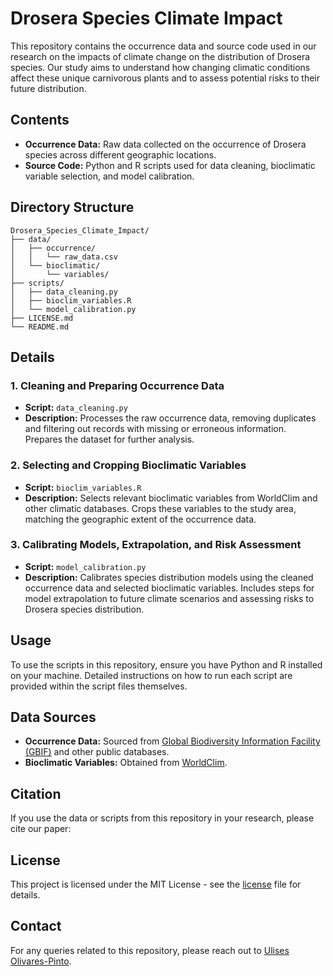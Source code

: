 
# Drosera Species Climate Impact

This repository contains the occurrence data and source code used in our research on the impacts of climate change on the distribution of Drosera species. Our study aims to understand how changing climatic conditions affect these unique carnivorous plants and to assess potential risks to their future distribution.

## Contents

- **Occurrence Data:** Raw data collected on the occurrence of Drosera species across different geographic locations.
- **Source Code:** Python and R scripts used for data cleaning, bioclimatic variable selection, and model calibration.

## Directory Structure

```plaintext
Drosera_Species_Climate_Impact/
├── data/
│   ├── occurrence/
│   │   └── raw_data.csv
│   └── bioclimatic/
│       └── variables/
├── scripts/
│   ├── data_cleaning.py
│   ├── bioclim_variables.R
│   └── model_calibration.py
├── LICENSE.md
└── README.md
```

## Details

### 1. Cleaning and Preparing Occurrence Data

- **Script:** `data_cleaning.py`
- **Description:** Processes the raw occurrence data, removing duplicates and filtering out records with missing or erroneous information. Prepares the dataset for further analysis.

### 2. Selecting and Cropping Bioclimatic Variables

- **Script:** `bioclim_variables.R`
- **Description:** Selects relevant bioclimatic variables from WorldClim and other climatic databases. Crops these variables to the study area, matching the geographic extent of the occurrence data.

### 3. Calibrating Models, Extrapolation, and Risk Assessment

- **Script:** `model_calibration.py`
- **Description:** Calibrates species distribution models using the cleaned occurrence data and selected bioclimatic variables. Includes steps for model extrapolation to future climate scenarios and assessing risks to Drosera species distribution.

## Usage

To use the scripts in this repository, ensure you have Python and R installed on your machine. Detailed instructions on how to run each script are provided within the script files themselves.

## Data Sources

- **Occurrence Data:** Sourced from [Global Biodiversity Information Facility (GBIF)](https://www.gbif.org) and other public databases.
- **Bioclimatic Variables:** Obtained from [WorldClim](https://www.worldclim.org).

## Citation

If you use the data or scripts from this repository in your research, please cite our paper: 

## License

This project is licensed under the MIT License - see the [license](LICENSE.md) file for details.

## Contact

For any queries related to this repository, please reach out to [Ulises Olivares-Pinto](mailto:uolivares@unam.mx).
